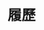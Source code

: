 ---
layout: cv
permalink: /cv_zh/
title: 履歷
nav: false
nav_order: 4
cv_pdf: Resume_Lu-Chin Chang.pdf
---